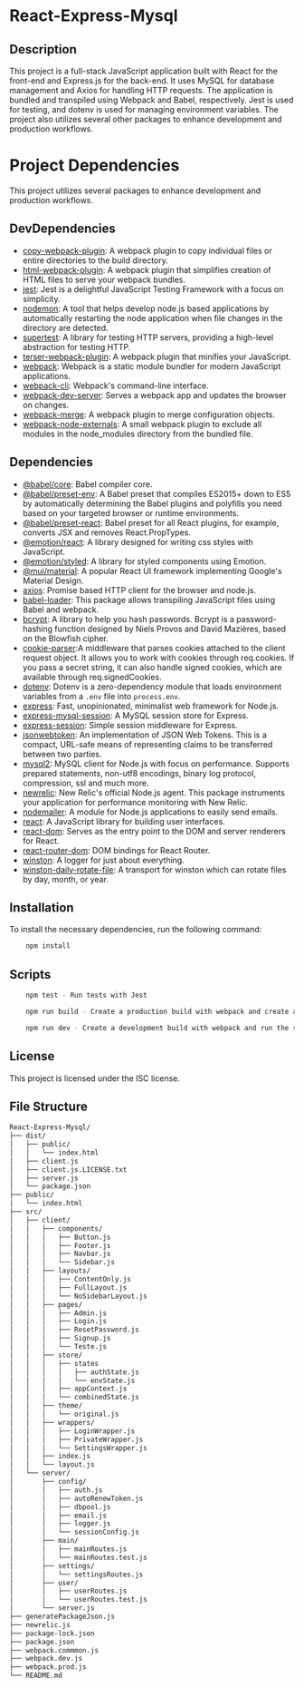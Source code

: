# React-Express-Mysql

## Description

This project is a full-stack JavaScript application built with React for the front-end and Express.js for the back-end. It uses MySQL for database management and Axios for handling HTTP requests. The application is bundled and transpiled using Webpack and Babel, respectively. Jest is used for testing, and dotenv is used for managing environment variables. The project also utilizes several other packages to enhance development and production workflows.


# Project Dependencies

This project utilizes several packages to enhance development and production workflows.

## DevDependencies

- [copy-webpack-plugin](https://www.npmjs.com/package/copy-webpack-plugin): A webpack plugin to copy individual files or entire directories to the build directory.
- [html-webpack-plugin](https://webpack.js.org/plugins/html-webpack-plugin/): A webpack plugin that simplifies creation of HTML files to serve your webpack bundles.
- [jest](https://jestjs.io/docs/getting-started): Jest is a delightful JavaScript Testing Framework with a focus on simplicity.
- [nodemon](https://www.npmjs.com/package/nodemon): A tool that helps develop node.js based applications by automatically restarting the node application when file changes in the directory are detected.
- [supertest](https://www.npmjs.com/package/supertest): A library for testing HTTP servers, providing a high-level abstraction for testing HTTP.
- [terser-webpack-plugin](https://webpack.js.org/plugins/terser-webpack-plugin/): A webpack plugin that minifies your JavaScript.
- [webpack](https://webpack.js.org/concepts/): Webpack is a static module bundler for modern JavaScript applications.
- [webpack-cli](https://webpack.js.org/api/cli/): Webpack's command-line interface.
- [webpack-dev-server](https://webpack.js.org/configuration/dev-server/): Serves a webpack app and updates the browser on changes.
- [webpack-merge](https://webpack.js.org/loaders/merge/): A webpack plugin to merge configuration objects.
- [webpack-node-externals](https://www.npmjs.com/package/webpack-node-externals): A small webpack plugin to exclude all modules in the node_modules directory from the bundled file.

## Dependencies

- [@babel/core](https://babeljs.io/docs/en/babel-core): Babel compiler core.
- [@babel/preset-env](https://babeljs.io/docs/en/babel-preset-env): A Babel preset that compiles ES2015+ down to ES5 by automatically determining the Babel plugins and polyfills you need based on your targeted browser or runtime environments.
- [@babel/preset-react](https://babeljs.io/docs/en/babel-preset-react): Babel preset for all React plugins, for example, converts JSX and removes React.PropTypes.
- [@emotion/react](https://emotion.sh/docs/@emotion/react): A library designed for writing css styles with JavaScript.
- [@emotion/styled](https://emotion.sh/docs/styled): A library for styled components using Emotion.
- [@mui/material](https://mui.com/): A popular React UI framework implementing Google's Material Design.
- [axios](https://www.npmjs.com/package/axios): Promise based HTTP client for the browser and node.js.
- [babel-loader](https://webpack.js.org/loaders/babel-loader/): This package allows transpiling JavaScript files using Babel and webpack.
- [bcrypt](https://www.npmjs.com/package/bcrypt): A library to help you hash passwords. Bcrypt is a password-hashing function designed by Niels Provos and David Mazières, based on the Blowfish cipher.
- [cookie-parser](https://www.npmjs.com/package/cookie-parser):A middleware that parses cookies attached to the client request object. It allows you to work with cookies through req.cookies. If you pass a secret string, it can also handle signed cookies, which are available through req.signedCookies.
- [dotenv](https://www.npmjs.com/package/dotenv): Dotenv is a zero-dependency module that loads environment variables from a `.env` file into `process.env`.
- [express](https://expressjs.com/): Fast, unopinionated, minimalist web framework for Node.js.
- [express-mysql-session](https://www.npmjs.com/package/express-mysql-session): A MySQL session store for Express.
- [express-session](https://www.npmjs.com/package/express-session): Simple session middleware for Express.
- [jsonwebtoken](https://www.npmjs.com/package/jsonwebtoken): An implementation of JSON Web Tokens. This is a compact, URL-safe means of representing claims to be transferred between two parties.
- [mysql2](https://www.npmjs.com/package/mysql2): MySQL client for Node.js with focus on performance. Supports prepared statements, non-utf8 encodings, binary log protocol, compression, ssl and much more.
- [newrelic](https://www.npmjs.com/package/newrelic): New Relic's official Node.js agent. This package instruments your application for performance monitoring with New Relic.
- [nodemailer](https://nodemailer.com/): A module for Node.js applications to easily send emails.
- [react](https://reactjs.org/): A JavaScript library for building user interfaces.
- [react-dom](https://reactjs.org/docs/react-dom.html): Serves as the entry point to the DOM and server renderers for React.
- [react-router-dom](https://reactrouter.com/web/guides/quick-start): DOM bindings for React Router.
- [winston](https://www.npmjs.com/package/winston): A logger for just about everything.
- [winston-daily-rotate-file](https://www.npmjs.com/package/winston-daily-rotate-file): A transport for winston which can rotate files by day, month, or year.


## Installation

To install the necessary dependencies, run the following command:

```bash
    npm install
```

## Scripts
```bash
    npm test - Run tests with Jest
```
```bash
    npm run build - Create a production build with webpack and create a package.json file with the needed dependencies
```
```bash
    npm run dev - Create a development build with webpack and run the server
```

## License
This project is licensed under the ISC license.

## File Structure
```bash
React-Express-Mysql/
├── dist/
│   ├── public/
│   │   └── index.html
│   ├── client.js
│   ├── client.js.LICENSE.txt
│   ├── server.js
│   └── package.json
├── public/
│   └── index.html
├── src/
│   ├── client/
│   │   ├── components/
│   │   │   ├── Button.js
│   │   │   ├── Footer.js
│   │   │   ├── Navbar.js
│   │   │   └── Sidebar.js
│   │   ├── layouts/
│   │   │   ├── ContentOnly.js
│   │   │   ├── FullLayout.js
│   │   │   └── NoSidebarLayout.js
│   │   ├── pages/
│   │   │   ├── Admin.js
│   │   │   ├── Login.js
│   │   │   ├── ResetPassword.js
│   │   │   ├── Signup.js
│   │   │   └── Teste.js
│   │   ├── store/
│   │   │   ├── states
│   │   │   │   ├── authState.js
│   │   │   │   └── envState.js
│   │   │   ├── appContext.js
│   │   │   └── combinedState.js
│   │   ├── theme/
│   │   │   └── original.js
│   │   ├── wrappers/
│   │   │   ├── LoginWrapper.js
│   │   │   ├── PrivateWrapper.js
│   │   │   └── SettingsWrapper.js
│   │   ├── index.js
│   │   └── layout.js
│   └── server/
│       ├── config/
│       │   ├── auth.js
│       │   ├── autoRenewToken.js
│       │   ├── dbpool.js
│       │   ├── email.js
│       │   ├── logger.js
│       │   └── sessionConfig.js
│       ├── main/
│       │   ├── mainRoutes.js
│       │   └── mainRoutes.test.js
│       ├── settings/
│       │   └── settingsRoutes.js
│       ├── user/
│       │   ├── userRoutes.js
│       │   └── userRoutes.test.js
│       └── server.js
├── generatePackageJson.js
├── newrelic.js
├── package-lock.json
├── package.json
├── webpack.commmon.js
├── webpack.dev.js
├── webpack.prod.js
└── README.md
```